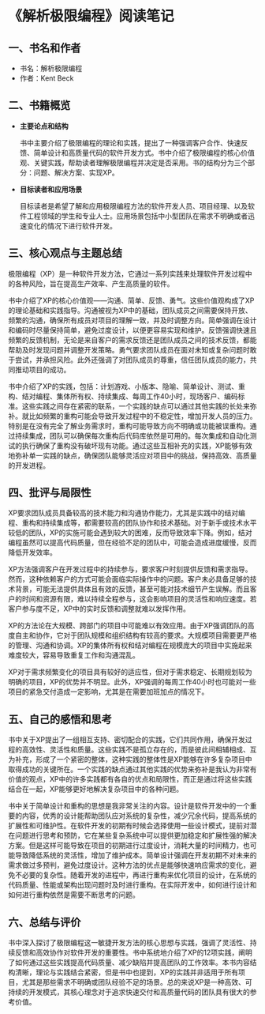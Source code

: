 # 《解析极限编程》阅读笔记

## 一、**书名和作者**

- 书名：解析极限编程
- 作者：Kent Beck

## 二、书籍概览

- **主要论点和结构**

  书中主要介绍了极限编程的理论和实践，提出了一种强调客户合作、快速反馈、简单设计和高质量代码的软件开发方式。书中介绍了极限编程的核心价值观、关键实践，帮助读者理解极限编程并决定是否采用。书的结构分为三个部分：问题、解决方案、实现XP。

- **目标读者和应用场景**

  目标读者是希望了解和应用极限编程方法的软件开发人员、项目经理、以及软件工程领域的学生和专业人士。应用场景包括中小型团队在需求不明确或者迅速变化的情况下进行软件开发。

## 三、核心观点与主题总结

极限编程（XP）是一种软件开发方法，它通过一系列实践来处理软件开发过程中的各种风险，旨在提高生产效率、产生高质量的软件。

书中介绍了XP的核心价值观——沟通、简单、反馈、勇气。这些价值观构成了XP的理论基础和实践指导。沟通被视为XP中的基础，团队成员之间需要保持开放、频繁的沟通，确保所有成员对项目的理解一致，并及时调整方向。简单强调在设计和编码时尽量保持简单，避免过度设计，以便更容易实现和维护。反馈强调快速且频繁的反馈机制，无论是来自客户的需求反馈还是团队成员之间的技术反馈，都能帮助及时发现问题并调整开发策略。勇气要求团队成员在面对未知或复杂问题时敢于尝试，并承担风险。此外还强调了对团队成员的尊重，信任团队成员的能力，共同推动项目的成功。

书中介绍了XP的实践，包括：计划游戏、小版本、隐喻、简单设计、测试、重构、结对编程、集体所有权、持续集成、每周工作40小时，现场客户、编码标准。这些实践之间存在紧密的联系，一个实践的缺点可以通过其他实践的长处来弥补。就比如频繁的重构可能会导致开发过程中的不稳定性，增加开发人员的压力。特别是在没有完全了解业务需求时，重构可能导致方向不明确或功能被误重构。通过持续集成，团队可以确保每次重构后代码库依然是可用的。每次集成和自动化测试的执行确保了重构没有破坏现有功能。通过这些互相补充的实践，XP能够有效地弥补单一实践的缺点，确保团队能够灵活应对项目中的挑战，保持高效、高质量的开发进程。

## 四、批评与局限性

XP要求团队成员具备较高的技术能力和沟通协作能力，尤其是实践中的结对编程、重构和持续集成等，都需要较高的团队协作和技术基础。对于新手或技术水平较低的团队，XP的实施可能会遇到较大的困难，反而导致效率下降。例如，结对编程虽然可以提高代码质量，但在经验不足的团队中，可能会造成进度缓慢，反而降低开发效率。

XP方法强调客户在开发过程中的持续参与，要求客户时刻提供反馈和需求指导。然而，这种依赖客户的方式可能会面临实际操作中的问题。客户未必具备足够的技术背景，可能无法提供具体且有效的反馈，甚至可能对技术细节产生误解。而且客户的时间和资源有限，难以持续全程参与，这会影响项目的灵活性和响应速度。若客户参与度不足，XP中的实时反馈和调整就难以发挥作用。

XP的方法论在大规模、跨部门的项目中可能难以有效应用。由于XP强调团队的高度自主和协作，它对于团队规模和组织结构有较高的要求。大规模项目需要更严格的管理、沟通和协调。XP的集体所有权和结对编程在规模庞大的项目中实施起来难度较大，容易导致重复工作和沟通混乱。

XP对于需求频繁变化的项目具有较好的适应性，但对于需求稳定、长期规划较为明确的项目，XP的优势并不明显。此外，XP强调的每周工作40小时也可能对一些项目的紧急交付造成一定影响，尤其是在需要加班加点的情况下。

## 五、自己的感悟和思考

书中关于XP提出了一组相互支持、密切配合的实践，它们共同作用，确保开发过程的高效性、灵活性和质量。这些实践不是孤立存在的，而是彼此间相辅相成、互为补充，形成了一个紧密的整体，这种实践的整体性是XP能够在许多复杂项目中取得成功的关键所在。一个实践的缺点通过其他实践的优势来弥补是我认为非常有价值的观点，XP中的许多实践都有各自的优点和局限性，而正是通过将这些实践结合在一起，XP能够更好地解决复杂项目中的各种问题。

书中关于简单设计和重构的思想是我非常关注的内容。设计是软件开发中的一个重要的内容，优秀的设计能帮助团队应对系统的复杂性，减少冗余代码，提高系统的扩展性和可维护性。在软件开发的初期有时候会选择使用一些设计模式，提前对潜在问题进行思考和预防，它在某些复杂系统中可以提供更加稳定和扩展性强的解决方案。但是这样可能导致在项目的初期进行过度设计，消耗大量的时间精力，也可能导致降低系统的灵活性，增加了维护成本。简单设计强调在开发初期不对未来的需求做过多预判，避免过度设计。这种方法的优点是能够快速响应需求的变化，避免不必要的复杂性。随着开发的进程中，再进行重构来优化项目的设计，在系统的代码质量、性能或架构出现问题时及时进行重构。在实际开发中，如何进行设计和如何进行重构依然是需要不断思考的问题。

## 六、总结与评价

书中深入探讨了极限编程这一敏捷开发方法的核心思想与实践，强调了灵活性、持续反馈和高效协作对软件开发的重要性。书中系统地介绍了XP的12项实践，阐明了如何通过这些实践提高代码质量、减少缺陷并提高团队的工作效率。本书内容结构清晰，理论与实践结合紧密，但是书中也提到，XP的实践并非适用于所有项目，尤其是那些需求不明确或团队经验不足的场景。总的来说XP是一种高效、可持续的开发模式，其核心理念对于追求快速交付和高质量代码的团队具有很大的参考价值。